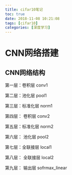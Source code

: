 ```yaml
---
title: cifar10笔记
toc: true
date: 2018-11-08 10:21:08
tags: [cifar10]
categories: [深度学习]
---
```


# CNN网络搭建

##  CNN网络结构

第一层：卷积层 conv1

第二层：池化层 pool1

第三层：标准化层 norm1

第四层： 卷积层 conv2

第五层：标准化层 norm2

第六层： 池化层 pool2

第七层：全联接层 local1

第八层： 全联接层 local2

第九层： 输出层 sofrmax_linear

